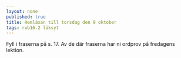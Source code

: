```yaml
---
layout: none
published: true
title: Hemläxan till torsdag den 9 oktober
tags: rub16.2 läksyt
---
```

Fyll i fraserna på s. 17. Av de där fraserna har ni ordprov på fredagens lektion.
